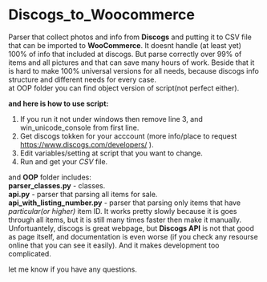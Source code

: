 # Discogs_to_Woocommerce
Parser that collect photos and info from **Discogs** and putting it to CSV file that can be imported to **WooCommerce**. It doesnt handle 
(at least yet) 100% of info that included at discogs. But parse correctly over 99% of items and all pictures and that can save many
hours of work. Beside that it is hard to make 100% universal versions for all needs, because discogs info structure and different needs 
for every case.  
at OOP folder you can find object version of script(not perfect either).  
  
**and here is how to use script:**  
1. If you run it not under windows then remove line 3, and win_unicode_console from first line.  
2. Get discogs tokken for your acccount (more info/place to request https://www.discogs.com/developers/ ).  
3. Edit variables/setting at script that you want to change.  
4. Run and get your *CSV* file.

and **OOP** folder includes:  
**parser_classes.py** - classes.  
**api.py** - parser that parsing all items for sale.  
**api_with_listing_number.py** -  parser that parsing only items that have *particular(or higher)* item ID. It works pretty slowly because it is goes through all items, but it is still many times faster then make it manually. Unfortuantely, discogs is great webpage, but **Discogs API** is not that good as page itself, and documentation is even worse (if you check any resourse online that you can see it easily). And it makes development too complicated.

let me know if you have any questions.
